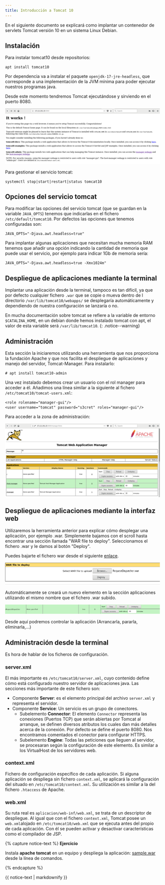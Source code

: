 ```yaml
---
title: Introducción a Tomcat 10
---
```


En el siguiente documento se explicará como implantar un contenedor de servlets Tomcat versión 10 en un sistema Linux Debian.

## Instalación

Para instalar tomcat10 desde repositorios:
	
	apt install tomcat10

Por dependencia va a instalar el paquete `openjdk-17-jre-headless`, que corresponde a una implementación de la JVM mínima para poder ejecutar nuestros programas java.

Desde este momento tendremos Tomcat ejecutándose y sirviendo en el puerto 8080.

![tomcat](img/tomcat1.png)

Para gestionar el servicio tomcat:

	systemctl stop|start|restart|status tomcat10

## Opciones del servicio tomcat

Para modificar las opciones del servicio tomcat (que se guardan en la variable `JAVA_OPTS`) tenemos que indicarlas en el fichero `/etc/default/tomcat10`. Por defectos las opciones que tenemos configuradas son:

	JAVA_OPTS="-Djava.awt.headless=true"

Para implantar algunas aplicaciones que necesitan mucha memoria RAM tenemos que añadir una opción indicando la cantidad de memoria que puede usar el servicio, por ejemplo para indicar 1Gb de memoria sería:

	JAVA_OPTS="-Djava.awt.headless=true -Xmx1024m"


## Despliegue de aplicaciones mediante la terminal

Implantar una aplicación desde la terminal, tampoco es tan difícil, ya que por defecto cualquier fichero `.war` que se copie o mueva dentro de l directorio `/var/lib/tomcat10/webapps/` se desplegaría automáticamente y dependiendo de nuestra configuración se lanzaría o no.

En mucha documentación sobre tomcat se refiere a la variable de entorno `$CATALINA_HOME`, en un debian donde hemos instalado tomcat con apt, el valor de esta variable será `/var/lib/tomcat10`.
{: .notice--warning}


## Administración

Esta sección la iniciaremos utilizando una herramienta que nos proporciona la fundación Apache y que nos facilita el despliegue de aplicaciones y manejo del servidor, Tomcat-Manager. Para instalarlo:

	# apt install tomcat10-admin

Una vez instalado debemos crear un usuario con el rol manager para acceder a él. Añadimos una línea similar a la siguiente al fichero `/etc/tomcat10/tomcat-users.xml`:

	<role rolename="manager-gui"/>
	<user username="tomcat" password="s3cret" roles="manager-gui"/>

Para acceder a la zona de administración:

![tomcat](img/tomcat2.png)
 
## Despliegue de aplicaciones mediante la interfaz web

Utilizaremos la herramienta anterior para explicar cómo desplegar una aplicación, por ejemplo .war. Simplemente bajamos con el scroll hasta encontrar una sección llamada "WAR file to deploy". Seleccionamos el fichero .war y le damos al botón "Deploy".

Puedes bajarte el fichero war desde el siguiente [enlace](war/RequestDispatcher.war).

![tomcat](img/tomcat3.png)

Automáticamente se creará un nuevo elemento en la sección aplicaciones utilizando el mismo
nombre que el fichero .war subido.

![tomcat](img/tomcat4.png)

Desde aquí podremos controlar la aplicación (Arrancarla, pararla, eliminarla,...)


## Administración desde la terminal

Es hora de hablar de los ficheros de configuración. 

### server.xml

El más importante es `/etc/tomcat10/server.xml`, cuyo contenido define cómo está configurado nuestro servidor de aplicaciones java. Las secciones más importante de este fichero son:

* Componente **Server**: es el elemento principal del archivo `server.xml` y representa el servidor.
* Componente **Service**: Un servicio es un grupo de conectores.
	* Subelemento **Connector**: El elemento `Connector` representa las conexiones (Puertos TCP) que serán abiertas por Tomcat al arranque, se definen diversos atributos los cuales dan más detalles acerca de la conexión. Por defecto se define el puerto 8080.
	Nos encontramos comentados el conector para configurar HTTPS.
	* Subelemento **Engine**: Todas las peticiones que lleguen al servidor, se procesaran según la configuración de este elemento. Es similar a los VirtualHost de los servidores web.

### context.xml

Fichero de configuración específico de cada aplicación. Si alguna aplicación se despliega sin fichero `context.xml`, se aplicará la configuración del situado en `/etc/tomcat10/context.xml`. Su utilización es similar a la del fichero `.htaccess` de Apache.

### web.xml

Su ruta real es `aplicacion/web-inf/web.xml`, se trata de un descriptor de despliegue. Al igual que con el fichero `context.xml`, Tomcat posee un `web.xml`alojado en `/etc/tomcat10/web.xml` que se ejecuta antes del propio de cada aplicación. Con él se pueden activar y desactivar características como el compilador de JSP.

{% capture notice-text %}
**Ejercicio**

Instala **apache tomcat** en un equipo y despliega la aplicación: [sample.war](war/sample.war) desde la línea de comandos.

{% endcapture %}<div class="notice--info">{{ notice-text | markdownify }}</div>
